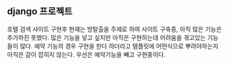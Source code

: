 ## django 프로젝트
호텔 검색 사이트 구현후 현재는 방탈출을 주제로 하여 사이트 구축중, 아직 많은 기능은 추가하진 못했다. 많은 기능을 넣고 싶지만 아직은 구현하는데 어려움을 겪고있는 기능들이 많다. 예약 기능의 경우 구현을 한다 하더라고 템플릿에 어떤식으로 뿌려야하는지 아직은 감이 잡히지 않는다. 우선은 예약기능을 빼고 구현중이다.
